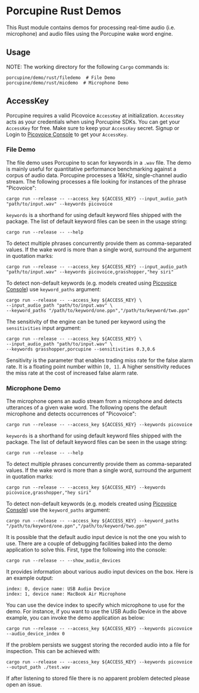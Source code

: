 # Porcupine Rust Demos

This Rust module contains demos for processing real-time audio (i.e. microphone) and audio files using the Porcupine wake word engine.

## Usage

NOTE: The working directory for the following `Cargo` commands is:

```console
porcupine/demo/rust/filedemo  # File Demo
porcupine/demo/rust/micdemo  # Microphone Demo
```

## AccessKey

Porcupine requires a valid Picovoice `AccessKey` at initialization. `AccessKey` acts as your credentials when using Porcupine SDKs.
You can get your `AccessKey` for free. Make sure to keep your `AccessKey` secret.
Signup or Login to [Picovoice Console](https://console.picovoice.ai/) to get your `AccessKey`.

### File Demo

The file demo uses Porcupine to scan for keywords in a `.wav` file.
The demo is mainly useful for quantitative performance benchmarking against a corpus of audio data.
Porcupine processes a 16kHz, single-channel audio stream.
The following processes a file looking for instances of the phrase "Picovoice":

```console
cargo run --release -- --access_key ${ACCESS_KEY} --input_audio_path "path/to/input.wav" --keywords picovoice
```

`keywords` is a shorthand for using default keyword files shipped with the package. The list of default keyword files
can be seen in the usage string:

```console
cargo run --release -- --help
```

To detect multiple phrases concurrently provide them as comma-separated values.
If the wake word is more than a single word, surround the argument in quotation marks:

```console
cargo run --release -- --access_key ${ACCESS_KEY} --input_audio_path "path/to/input.wav" --keywords picovoice,grasshopper,"hey siri"
```

To detect non-default keywords (e.g. models created using [Picovoice Console](https://console.picovoice.ai/))
use `keyword_paths` argument:

```console
cargo run --release -- --access_key ${ACCESS_KEY} \
--input_audio_path "path/to/input.wav" \
--keyword_paths "/path/to/keyword/one.ppn","/path/to/keyword/two.ppn"
```

The sensitivity of the engine can be tuned per keyword using the `sensitivities` input argument:

```console
cargo run --release -- --access_key ${ACCESS_KEY} \
--input_audio_path "path/to/input.wav" \
--keywords grasshopper,porcupine --sensitivities 0.3,0.6
```

Sensitivity is the parameter that enables trading miss rate for the false alarm rate.
It is a floating point number within `[0, 1]`.
A higher sensitivity reduces the miss rate at the cost of increased false alarm rate.

### Microphone Demo

The microphone opens an audio stream from a microphone and detects utterances of a given wake word.
The following opens the default microphone and detects occurrences of "Picovoice":

```console
cargo run --release -- --access_key ${ACCESS_KEY} --keywords picovoice
```

`keywords` is a shorthand for using default keyword files shipped with the package.
The list of default keyword files can be seen in the usage string:

```console
cargo run --release -- --help
```

To detect multiple phrases concurrently provide them as comma-separated values.
If the wake word is more than a single word, surround the argument in quotation marks:

```console
cargo run --release -- --access_key ${ACCESS_KEY} --keywords picovoice,grasshopper,"hey siri"
```

To detect non-default keywords (e.g. models created using [Picovoice Console](https://console.picovoice.ai/))
use the `keyword_paths` argument:

```console
cargo run --release -- --access_key ${ACCESS_KEY} --keyword_paths "/path/to/keyword/one.ppn","/path/to/keyword/two.ppn"
```

It is possible that the default audio input device is not the one you wish to use. There are a couple
of debugging facilities baked into the demo application to solve this. First, type the following into the console:

```console
cargo run --release -- --show_audio_devices
```

It provides information about various audio input devices on the box. Here is an example output:

```console
index: 0, device name: USB Audio Device
index: 1, device name: MacBook Air Microphone
``` 

You can use the device index to specify which microphone to use for the demo. For instance, if you want to use the USB Audio Device
in the above example, you can invoke the demo application as below:

```console
cargo run --release -- --access_key ${ACCESS_KEY} --keywords picovoice --audio_device_index 0
```

If the problem persists we suggest storing the recorded audio into a file for inspection.
This can be achieved with:

```console
cargo run --release -- --access_key ${ACCESS_KEY} --keywords picovoice --output_path ./test.wav
```

If after listening to stored file there is no apparent problem detected please open an issue.

